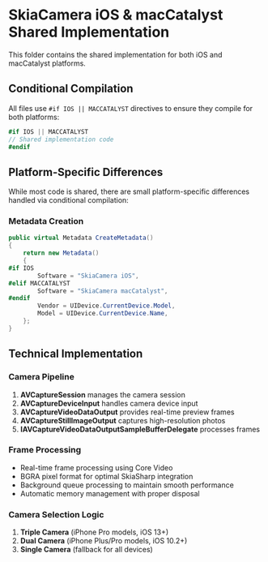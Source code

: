 # SkiaCamera iOS & macCatalyst Shared Implementation

This folder contains the shared implementation for both iOS and macCatalyst platforms.

## Conditional Compilation

All files use `#if IOS || MACCATALYST` directives to ensure they compile for both platforms:

```csharp
#if IOS || MACCATALYST
// Shared implementation code
#endif
```

## Platform-Specific Differences

While most code is shared, there are small platform-specific differences handled via conditional compilation:

### Metadata Creation
```csharp
public virtual Metadata CreateMetadata()
{
    return new Metadata()
    {
#if IOS
        Software = "SkiaCamera iOS",
#elif MACCATALYST
        Software = "SkiaCamera macCatalyst",
#endif
        Vendor = UIDevice.CurrentDevice.Model,
        Model = UIDevice.CurrentDevice.Name,
    };
}
```

## Technical Implementation

### Camera Pipeline
1. **AVCaptureSession** manages the camera session
2. **AVCaptureDeviceInput** handles camera device input
3. **AVCaptureVideoDataOutput** provides real-time preview frames
4. **AVCaptureStillImageOutput** captures high-resolution photos
5. **IAVCaptureVideoDataOutputSampleBufferDelegate** processes frames

### Frame Processing
- Real-time frame processing using Core Video
- BGRA pixel format for optimal SkiaSharp integration
- Background queue processing to maintain smooth performance
- Automatic memory management with proper disposal

### Camera Selection Logic
1. **Triple Camera** (iPhone Pro models, iOS 13+)
2. **Dual Camera** (iPhone Plus/Pro models, iOS 10.2+)
3. **Single Camera** (fallback for all devices)

